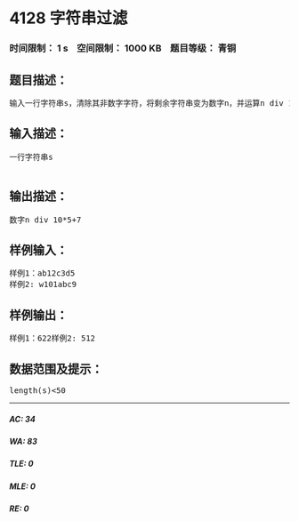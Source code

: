 # 4128 字符串过滤   
### 时间限制： 1 s&nbsp;&nbsp;&nbsp;&nbsp;空间限制： 1000 KB&nbsp;&nbsp;&nbsp;&nbsp;题目等级： 青铜  
## 题目描述：  

<pre>
输入一行字符串s，清除其非数字字符，将剩余字符串变为数字n，并运算n div 10*5+7
</pre>
  
  
## 输入描述：  

<pre>
一行字符串s  

</pre>
  
  
## 输出描述：  

<pre>
数字n div 10*5+7
</pre>
  
  
## 样例输入：  

<pre>
样例1：ab12c3d5  
样例2: w101abc9
</pre>
  
  
## 样例输出：  

<pre>
样例1：622样例2: 512
</pre>
  
  
## 数据范围及提示：  

<pre>
length(s)<50
</pre>
  
  
***  

##### AC: 34  
##### WA: 83  
##### TLE: 0  
##### MLE: 0  
##### RE: 0  
